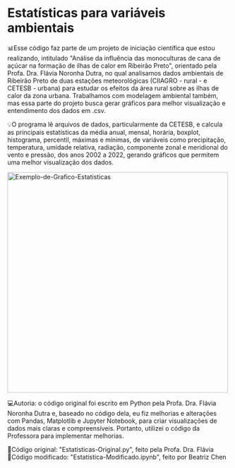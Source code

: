 # Estatísticas para variáveis ambientais

📊​Esse código faz parte de um projeto de iniciação científica que estou realizando, intitulado "Análise da influência das monoculturas de cana de açúcar na formação de ilhas de calor em Ribeirão Preto", orientado pela Profa. Dra. Flávia Noronha Dutra, no qual analisamos dados ambientais de Ribeirão Preto de duas estações meteorológicas (CIIAGRO - rural - e CETESB - urbana) para estudar os efeitos da área rural sobre as ilhas de calor da zona urbana. Trabalhamos com modelagem ambiental também, mas essa parte do projeto busca gerar gráficos para melhor visualização e entendimento dos dados em .csv.  

💡​O programa lê arquivos de dados, particularmente da CETESB, e calcula as principais estatísticas da média anual, mensal, horária, boxplot, histograma, percentil, máximas e mínimas, de variáveis como precipitação, temperatura, umidade relativa, radiação, componente zonal e meridional do vento e pressão, dos anos 2002 a 2022, gerando gráficos que permitem uma melhor visualização dos dados.

<img src="https://github.com/biatrizch/Variaveis-Ambientais/assets/83125656/05c767e2-a3d1-427f-9ed0-5c64f227ccd2" alt="Exemplo-de-Grafico-Estatisticas" width="500" 
     height=auto >

💻Autoria: o código original foi escrito em Python pela Profa. Dra. Flávia Noronha Dutra e, baseado no código dela, eu fiz melhorias e alterações com Pandas, Matplotlib e Jupyter Notebook, para criar visualizações de dados mais claras e compreensíveis. Portanto, utilizei o código da Professora para implementar melhorias. 

<p>
🔹​Código original: "Estatisticas-Original.py", feito pela Profa. Dra. Flávia <br>
🔹​Código modificado: "Estatistica-Modificado.ipynb", feito por Beatriz Chen
</p>
